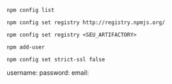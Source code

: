 
```
npm config list
```

```
npm config set registry http://registry.npmjs.org/
```

```
npm config set registry <SEU_ARTIFACTORY>
```

```
npm add-user
```

```
npm config set strict-ssl false
```


username: <USER>
password: <PASSWORD>
email: <EMAIL>

